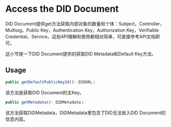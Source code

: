 # Access the DID Document

DID Document提供get方法获取内部对象的数量和个体：Subject，Controller，Multisig，Public Key，Authentication Key，Authorization Key，Verifiable Credential，Service。这些API理解和使用都相对简单，可直接参考API文档即可。

这小节提一下DID Document提供的获取DID Metadata和Default Key方法。

## Usage

```typescript
public getDefaultPublicKeyId(): DIDURL；
```

该方法是获取DID Document的主Key。

```typescript
public getMetadata(): DIDMetadata；
```

该方法获取DIDMetadata，DIDMetadata里包含了DID无法放入DID Document的信息内容。
